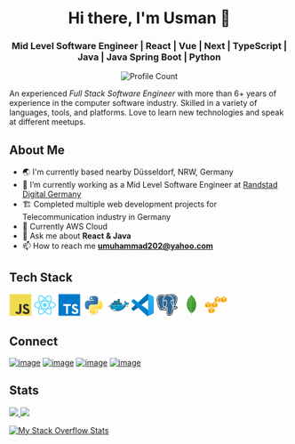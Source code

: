 <!-- INTRODUCTION -->
<h1 align="center">Hi there, I'm Usman 👋</h1>
<h3 align="center">Mid Level Software Engineer | React | Vue | Next | TypeScript | Java | Java Spring Boot | Python</h3>

<!-- PROFILE BADGES -->
<div align="center">

![Profile Count](https://komarev.com/ghpvc/?username=muhammad-usman-108&color=0e75b6&style=flat)

</div>

An experienced _Full Stack Software Engineer_ with more than 6+ years of experience in the computer software industry. Skilled in a variety of languages, tools, and platforms. Love to learn new technologies and speak at different meetups.

<!-- ABOUT ME -->
## About Me
- 🌏 I'm currently based nearby Düsseldorf, NRW, Germany
- 🔭 I’m currently working as a Mid Level Software Engineer at <a href="https://techwards.co](https://www.randstaddigital.de/willkommen/" target="blank">Randstad Digital Germany</a>
- 🏗️ Completed multiple web development projects for Telecommunication industry in Germany
- 🌱 Currently AWS Cloud
- 💬 Ask me about **React & Java**
- 📫 How to reach me **umuhammad202@yahoo.com**

<!-- EXPERTISE -->
## Tech Stack
<div> 
    <img src="https://raw.githubusercontent.com/devicons/devicon/master/icons/javascript/javascript-original.svg" alt="javascript" width="40" height="40"/>
    <img src="https://raw.githubusercontent.com/devicons/devicon/master/icons/react/react-original.svg" alt="react" width="40" height="40"/>
    <img src="https://raw.githubusercontent.com/devicons/devicon/master/icons/typescript/typescript-original.svg" alt="typescript" width="40" height="40"/>
    <img src="https://raw.githubusercontent.com/devicons/devicon/master/icons/python/python-original.svg" alt="python" width="40" height="40"/>
    <img src="https://raw.githubusercontent.com/devicons/devicon/master/icons/docker/docker-original.svg" alt="docker" width="40" height="40"/>
    <img src="https://raw.githubusercontent.com/devicons/devicon/master/icons/vscode/vscode-original.svg" alt="vscode" width="40" height="40"/>
    <img src="https://raw.githubusercontent.com/devicons/devicon/master/icons/postgresql/postgresql-original.svg" alt="postgresql" width="40" height="40"/>
    <img src="https://raw.githubusercontent.com/devicons/devicon/master/icons/mongodb/mongodb-original.svg" alt="mongodb" width="40" height="40"/>
    <img src="https://raw.githubusercontent.com/devicons/devicon/master/icons/amazonwebservices/amazonwebservices-original.svg" alt="aws" width="40" height="40"/> 
</div>

<!-- PLATFORMS -->
## Connect
[![image](https://img.shields.io/badge/LinkedIn-0077B5?style=for-the-badge&logo=linkedin&logoColor=white)](https://www.linkedin.com/in/muhammad-usman-a14882bb/)
[![image](https://img.shields.io/badge/Gmail-D14836?style=for-the-badge&logo=gmail&logoColor=white)](mailto:engrmuhammadusman108@gmail.com)
[![image](https://img.shields.io/badge/Medium-12100E?style=for-the-badge&logo=medium&logoColor=white)](https://engrmuhammadusman108.medium.com/)
[![image](https://img.shields.io/badge/Stack_Overflow-FE7A16?style=for-the-badge&logo=stack-overflow&logoColor=white)](https://stackoverflow.com/users/9180179/usman)



<!-- GITHUB STATS -->
## Stats
<a href="https://github.com/muhammad-usman-108">
<img height="160em" src="https://github-readme-stats.vercel.app/api?username=muhammad-usman-108&show_icons=true&theme=vue-dark" />
<img height="160em" src="https://github-readme-stats.vercel.app/api/top-langs/?username=muhammad-usman-108&theme=vue-dark&layout=compact" />
</a>

<!-- STACKOVERFLOW STATS -->
[![My Stack Overflow Stats](https://so-stats-kurt-liao.vercel.app/api?user=9180179)](https://github.com/kurt-liao/so-stats)

